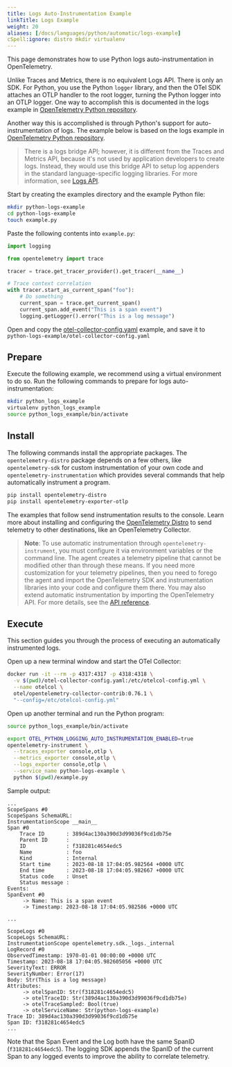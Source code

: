 ```yaml
---
title: Logs Auto-Instrumentation Example
linkTitle: Logs Example
weight: 20
aliases: [/docs/languages/python/automatic/logs-example]
cSpell:ignore: distro mkdir virtualenv
---
```


This page demonstrates how to use Python logs auto-instrumentation in
OpenTelemetry.

Unlike Traces and Metrics, there is no equivalent Logs API. There is only an
SDK. For Python, you use the Python `logger` library, and then the OTel SDK
attaches an OTLP handler to the root logger, turning the Python logger into an
OTLP logger. One way to accomplish this is documented in the logs example in
[OpenTelemetry Python repository][].

Another way this is accomplished is through Python's support for
auto-instrumentation of logs. The example below is based on the logs example in
[OpenTelemetry Python repository][].

> There is a logs bridge API; however, it is different from the Traces and
> Metrics API, because it's not used by application developers to create logs.
> Instead, they would use this bridge API to setup log appenders in the standard
> language-specific logging libraries. For more information, see
> [Logs API](/docs/specs/otel/logs/api/).

Start by creating the examples directory and the example Python file:

```sh
mkdir python-logs-example
cd python-logs-example
touch example.py
```

Paste the following contents into `example.py`:

```python
import logging

from opentelemetry import trace

tracer = trace.get_tracer_provider().get_tracer(__name__)

# Trace context correlation
with tracer.start_as_current_span("foo"):
    # Do something
    current_span = trace.get_current_span()
    current_span.add_event("This is a span event")
    logging.getLogger().error("This is a log message")
```

Open and copy the
[otel-collector-config.yaml](https://github.com/open-telemetry/opentelemetry-python/blob/main/docs/examples/logs/otel-collector-config.yaml)
example, and save it to `python-logs-example/otel-collector-config.yaml`

## Prepare

Execute the following example, we recommend using a virtual environment to do
so. Run the following commands to prepare for logs auto-instrumentation:

```sh
mkdir python_logs_example
virtualenv python_logs_example
source python_logs_example/bin/activate
```

## Install

The following commands install the appropriate packages. The
`opentelemetry-distro` package depends on a few others, like `opentelemetry-sdk`
for custom instrumentation of your own code and `opentelemetry-instrumentation`
which provides several commands that help automatically instrument a program.

```sh
pip install opentelemetry-distro
pip install opentelemetry-exporter-otlp
```

The examples that follow send instrumentation results to the console. Learn more
about installing and configuring the
[OpenTelemetry Distro](/docs/languages/python/distro) to send telemetry to other
destinations, like an OpenTelemetry Collector.

> **Note**: To use automatic instrumentation through `opentelemetry-instrument`,
> you must configure it via environment variables or the command line. The agent
> creates a telemetry pipeline that cannot be modified other than through these
> means. If you need more customization for your telemetry pipelines, then you
> need to forego the agent and import the OpenTelemetry SDK and instrumentation
> libraries into your code and configure them there. You may also extend
> automatic instrumentation by importing the OpenTelemetry API. For more
> details, see the [API reference][].

## Execute

This section guides you through the process of executing an automatically
instrumented logs.

Open up a new terminal window and start the OTel Collector:

```sh
docker run -it --rm -p 4317:4317 -p 4318:4318 \
  -v $(pwd)/otel-collector-config.yaml:/etc/otelcol-config.yml \
  --name otelcol \
  otel/opentelemetry-collector-contrib:0.76.1 \
  "--config=/etc/otelcol-config.yml"
```

Open up another terminal and run the Python program:

```sh
source python_logs_example/bin/activate

export OTEL_PYTHON_LOGGING_AUTO_INSTRUMENTATION_ENABLED=true
opentelemetry-instrument \
  --traces_exporter console,otlp \
  --metrics_exporter console,otlp \
  --logs_exporter console,otlp \
  --service_name python-logs-example \
  python $(pwd)/example.py
```

Sample output:

```text
...
ScopeSpans #0
ScopeSpans SchemaURL:
InstrumentationScope __main__
Span #0
    Trace ID       : 389d4ac130a390d3d99036f9cd1db75e
    Parent ID      :
    ID             : f318281c4654edc5
    Name           : foo
    Kind           : Internal
    Start time     : 2023-08-18 17:04:05.982564 +0000 UTC
    End time       : 2023-08-18 17:04:05.982667 +0000 UTC
    Status code    : Unset
    Status message :
Events:
SpanEvent #0
     -> Name: This is a span event
     -> Timestamp: 2023-08-18 17:04:05.982586 +0000 UTC

...

ScopeLogs #0
ScopeLogs SchemaURL:
InstrumentationScope opentelemetry.sdk._logs._internal
LogRecord #0
ObservedTimestamp: 1970-01-01 00:00:00 +0000 UTC
Timestamp: 2023-08-18 17:04:05.982605056 +0000 UTC
SeverityText: ERROR
SeverityNumber: Error(17)
Body: Str(This is a log message)
Attributes:
     -> otelSpanID: Str(f318281c4654edc5)
     -> otelTraceID: Str(389d4ac130a390d3d99036f9cd1db75e)
     -> otelTraceSampled: Bool(true)
     -> otelServiceName: Str(python-logs-example)
Trace ID: 389d4ac130a390d3d99036f9cd1db75e
Span ID: f318281c4654edc5
...
```

Note that the Span Event and the Log both have the same SpanID
(`f318281c4654edc5`). The logging SDK appends the SpanID of the current Span to
any logged events to improve the ability to correlate telemetry.

[api reference]:
  https://opentelemetry-python.readthedocs.io/en/latest/index.html
[OpenTelemetry Python repository]:
  https://github.com/open-telemetry/opentelemetry-python/tree/main/docs/examples/logs
